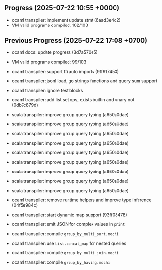 ## Progress (2025-07-22 10:55 +0000)
- ocaml transpiler: implement update stmt (6aad3e4d2)
- VM valid programs compiled: 102/103

## Previous Progress (2025-07-22 17:08 +0700)
- ocaml docs: update progress (3d7a570e5)

- VM valid programs compiled: 99/103

- ocaml transpiler: support ffi auto imports (9ff917453)

- ocaml transpiler: jsonl load, go strings functions and query sum support
- ocaml transpiler: ignore test blocks
- ocaml transpiler: add list set ops, exists builtin and unary not (0db7c879d)

- scala transpiler: improve group query typing (a650a0dae)


- scala transpiler: improve group query typing (a650a0dae)


- scala transpiler: improve group query typing (a650a0dae)


- scala transpiler: improve group query typing (a650a0dae)


- scala transpiler: improve group query typing (a650a0dae)


- scala transpiler: improve group query typing (a650a0dae)


- scala transpiler: improve group query typing (a650a0dae)


- scala transpiler: improve group query typing (a650a0dae)


- scala transpiler: improve group query typing (a650a0dae)


- ocaml transpiler: remove runtime helpers and improve type inference (04f5e984c)


- ocaml transpiler: start dynamic map support (93ff08478)


- ocaml transpiler: emit JSON for complex values in `print`
- ocaml transpiler: compile `group_by_multi_sort.mochi`

- ocaml transpiler: use `List.concat_map` for nested queries
- ocaml transpiler: compile `group_by_multi_join.mochi`
- ocaml transpiler: compile `group_by_having.mochi`
